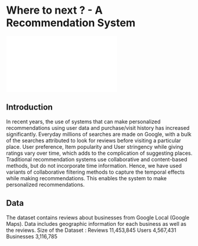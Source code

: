 # Where to next ? - A Recommendation System

![Where to next poster](where-to-next/Poster_Final.pdf)

## Introduction
In recent years, the use of systems that can make personalized recommendations using user data and
purchase/visit history has increased significantly. Everyday millions of searches are made on Google,
with a bulk of the searches attributed to look for reviews before visiting a particular place.
User preference, Item popularity and User stringency while giving ratings vary over time, which
adds to the complication of suggesting places. 
Traditional recommendation systems use collaborative
and content-based methods, but do not incorporate time information. Hence, we have used variants
of collaborative filtering methods to capture the temporal effects while making recommendations.
This enables the system to make personalized recommendations.

## Data
The dataset contains reviews about businesses from Google Local (Google Maps). Data includes
geographic information for each business as well as the reviews.
Size of the Dataset :
Reviews 11,453,845
Users 4,567,431
Businesses 3,116,785
